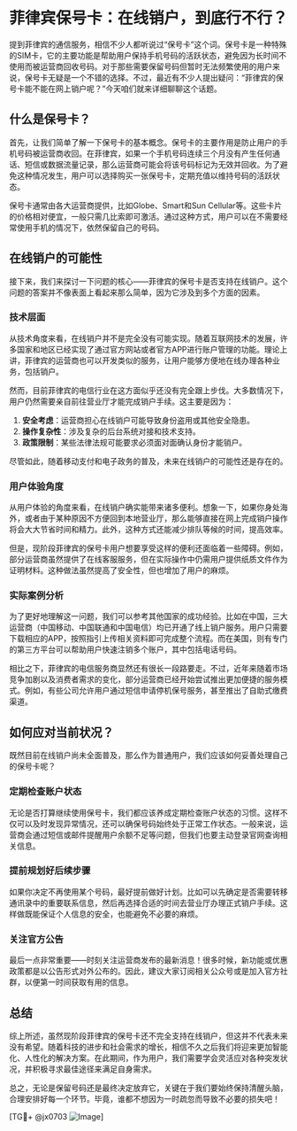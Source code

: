 # 菲律宾保号卡：在线销户，到底行不行？

提到菲律宾的通信服务，相信不少人都听说过“保号卡”这个词。保号卡是一种特殊的SIM卡，它的主要功能是帮助用户保持手机号码的活跃状态，避免因为长时间不使用而被运营商回收号码。对于那些需要保留号码但暂时无法频繁使用的用户来说，保号卡无疑是一个不错的选择。不过，最近有不少人提出疑问：“菲律宾的保号卡能不能在网上销户呢？”今天咱们就来详细聊聊这个话题。

## 什么是保号卡？

首先，让我们简单了解一下保号卡的基本概念。保号卡的主要作用是防止用户的手机号码被运营商收回。在菲律宾，如果一个手机号码连续三个月没有产生任何通话、短信或数据流量记录，那么运营商可能会将该号码标记为无效并回收。为了避免这种情况发生，用户可以选择购买一张保号卡，定期充值以维持号码的活跃状态。

保号卡通常由各大运营商提供，比如Globe、Smart和Sun Cellular等。这些卡片的价格相对便宜，一般只需几比索即可激活。通过这种方式，用户可以在不需要经常使用手机的情况下，依然保留自己的号码。

## 在线销户的可能性

接下来，我们来探讨一下问题的核心——菲律宾的保号卡是否支持在线销户。这个问题的答案并不像表面上看起来那么简单，因为它涉及到多个方面的因素。

### 技术层面

从技术角度来看，在线销户并不是完全没有可能实现。随着互联网技术的发展，许多国家和地区已经实现了通过官方网站或者官方APP进行账户管理的功能。理论上讲，菲律宾的运营商也可以开发类似的服务，让用户能够方便地在线办理各种业务，包括销户。

然而，目前菲律宾的电信行业在这方面似乎还没有完全跟上步伐。大多数情况下，用户仍然需要亲自前往营业厅才能完成销户手续。这主要是因为：

1. **安全考虑**：运营商担心在线销户可能导致身份盗用或其他安全隐患。
2. **操作复杂性**：涉及复杂的后台系统对接和技术支持。
3. **政策限制**：某些法律法规可能要求必须面对面确认身份才能销户。

尽管如此，随着移动支付和电子政务的普及，未来在线销户的可能性还是存在的。

### 用户体验角度

从用户体验的角度来看，在线销户确实能带来诸多便利。想象一下，如果你身处海外，或者由于某种原因不方便回到本地营业厅，那么能够直接在网上完成销户操作将会大大节省时间和精力。此外，这种方式还能减少排队等候的时间，提高效率。

但是，现阶段菲律宾的保号卡用户想要享受这样的便利还面临着一些障碍。例如，部分运营商虽然提供了在线客服服务，但在实际操作中仍需用户提供纸质文件作为证明材料。这种做法虽然提高了安全性，但也增加了用户的麻烦。

### 实际案例分析

为了更好地理解这一问题，我们可以参考其他国家的成功经验。比如在中国，三大运营商（中国移动、中国联通和中国电信）均已开通了线上销户服务。用户只需要下载相应的APP，按照指引上传相关资料即可完成整个流程。而在美国，则有专门的第三方平台可以帮助用户快速注销多个账户，其中包括电话号码。

相比之下，菲律宾的电信服务商显然还有很长一段路要走。不过，近年来随着市场竞争加剧以及消费者需求的变化，部分运营商已经开始尝试推出更加便捷的服务模式。例如，有些公司允许用户通过短信申请停机保号服务，甚至推出了自助式缴费渠道。

## 如何应对当前状况？

既然目前在线销户尚未全面普及，那么作为普通用户，我们应该如何妥善处理自己的保号卡呢？

### 定期检查账户状态

无论是否打算继续使用保号卡，我们都应该养成定期检查账户状态的习惯。这样不仅可以及时发现异常情况，还可以确保号码始终处于正常工作状态。一般来说，运营商会通过短信或邮件提醒用户余额不足等问题，但我们也要主动登录官网查询相关信息。

### 提前规划好后续步骤

如果你决定不再使用某个号码，最好提前做好计划。比如可以先确定是否需要转移通讯录中的重要联系信息，然后再选择合适的时间去营业厅办理正式销户手续。这样做既能保证个人信息的安全，也能避免不必要的麻烦。

### 关注官方公告

最后一点非常重要——时刻关注运营商发布的最新消息！很多时候，新功能或优惠政策都是以公告形式对外公布的。因此，建议大家订阅相关公众号或是加入官方社群，以便第一时间获取有用的信息。

## 总结

综上所述，虽然现阶段菲律宾的保号卡还不完全支持在线销户，但这并不代表未来没有希望。随着科技的进步和社会需求的增长，相信不久之后我们将迎来更加智能化、人性化的解决方案。在此期间，作为用户，我们需要学会灵活应对各种突发状况，并积极寻求最佳途径来满足自身需求。

总之，无论是保留号码还是最终决定放弃它，关键在于我们要始终保持清醒头脑，合理安排好每一个环节。毕竟，谁都不想因为一时疏忽而导致不必要的损失吧！

[TG💪+ @jx0703 ![Image](https://github.com/user-attachments/assets/dbca1d08-cadb-493c-b0ec-ad6f7a83f270)]